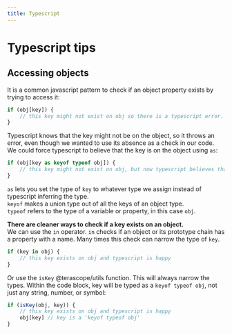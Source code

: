 ```yaml
---
title: Typescript
---
```


# Typescript tips

## Accessing objects
It is a common javascript pattern to check if an object property exists by trying to access it:

```typescript
if (obj[key]) {
    // this key might not exist on obj so there is a typescript error.
}
```

Typescript knows that the key might not be on the object, so it throws an error, even though we wanted to use its absence as a check in our code. We could force typescript to believe that the key is on the object using `as`:

```typescript
if (obj[key as keyof typeof obj]) {
    // this key might not exist on obj, but now typescript believes that it does.
}
```

`as` lets you set the type of `key` to whatever type we assign instead of typescript inferring the type.<br/>
`keyof` makes a union type out of all the keys of an object type.<br/>
`typeof` refers to the type of a variable or property, in this case `obj`.

**There are cleaner ways to check if a key exists on an object.**<br/>
We can use the `in` operator. `in` checks if an object or its prototype chain has a property with a name. Many times this check can narrow the type of `key`.

```typescript
if (key in obj) {
    // this key exists on obj and typescript is happy
}
```

Or use the `isKey` @terascope/utils function. This will always narrow the types. Within the code block, key will be typed as a `keyof typeof obj`, not just any string, number, or symbol:

```typescript
if (isKey(obj, key)) {
    // this key exists on obj and typescript is happy
    obj[key] // key is a 'keyof typeof obj'
}
```
